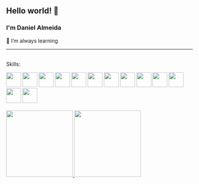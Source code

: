 ## Hello world! 👋
### I'm Daniel Almeida

🌱 I’m always learning
<br><hr><br>
Skills: 

  <div class="imagem-container">
    <img src="https://cdn.jsdelivr.net/gh/devicons/devicon/icons/linux/linux-original.svg" width="40" height="40"/>
    <img src="https://cdn-icons-png.flaticon.com/128/6132/6132221.png" width="40" height="40"/>
    <img src="https://cdn-icons-png.flaticon.com/128/5968/5968342.png" width="40" height="40"/>
    <img src="https://cdn-icons-png.flaticon.com/128/888/888882.png" width="40" height="40"/>
    <img src="https://cdn-icons-png.flaticon.com/128/10353/10353542.png" width="40" height="40"/>
    <img src="https://cdn-icons-png.flaticon.com/128/11905/11905914.png" width="40" height="40"/>
    <img src="https://cdn-icons-png.flaticon.com/128/919/919853.png" width="40" height="40"/>
    <img src="https://cdn-icons-png.flaticon.com/128/919/919852.png" width="40" height="40"/>
    <img src="https://cdn-icons-png.flaticon.com/128/1991/1991103.png" width="40" height="40"/>
    <img src="https://cdn-icons-png.flaticon.com/128/732/732190.png" width="40" height="40"/>
    <img src="https://cdn-icons-png.flaticon.com/128/1051/1051277.png" width="40" height="40"/>
    <img src="https://cdn-icons-png.flaticon.com/128/5968/5968292.png" width="40" height="40"/>
    <img src="https://cdn-icons-png.flaticon.com/128/732/732220.png" width="40" height="40"/>
  </div>
<br>

<div>
<a href="https://github.com/dcalmeida149">
<img height="180em" src="https://github-readme-stats.vercel.app/api/top-langs/?username=dcalmeida149&layout=compact&langs_count=7&theme=dracula"/>
<img height="180em" src="https://github-readme-stats.vercel.app/api?username=dcalmeida149&show_icons=true&theme=dracula&include_all_commits=true&count_private=true"/>
</div>
<br>                  

<!--
**dcalmeida149/dcalmeida149** is a ✨ _special_ ✨ repository because its `README.md` (this file) appears on your GitHub profile.

Here are some ideas to get you started:

- 🔭 I’m currently working on ...
- 🌱 I’m currently learning ...
- 👯 I’m looking to collaborate on ...
- 🤔 I’m looking for help with ...
- 💬 Ask me about ...
- 📫 How to reach me: ...
- 😄 Pronouns: ...
- ⚡ Fun fact: ...
-->

